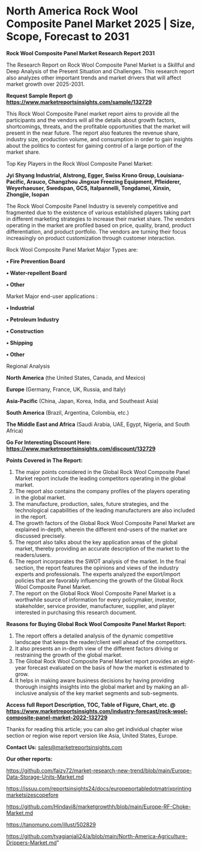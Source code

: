 # North America Rock Wool Composite Panel Market 2025 | Size, Scope, Forecast to 2031

<strong>Rock Wool Composite Panel Market Research Report 2031</strong>

The Research Report on Rock Wool Composite Panel Market is a Skillful and Deep Analysis of the Present Situation and Challenges. This research report also analyzes other important trends and market drivers that will affect market growth over 2025-2031.

<strong>Request Sample Report @ <a href=https://www.marketreportsinsights.com/sample/132729>https://www.marketreportsinsights.com/sample/132729</a></strong>

This Rock Wool Composite Panel market report aims to provide all the participants and the vendors will all the details about growth factors, shortcomings, threats, and the profitable opportunities that the market will present in the near future. The report also features the revenue share, industry size, production volume, and consumption in order to gain insights about the politics to contest for gaining control of a large portion of the market share.

Top Key Players in the Rock Wool Composite Panel Market:

<strong>Jyi Shyang Industrial, Alstrong, Egger, Swiss Krono Group, Louisiana-Pacific, Arauco, Changzhou Jingxue Freezing Equipment, Pfleiderer, Weyerhaeuser, Swedspan, GCS, Italpannelli, Tongdamei, Xinxin, Zhongjie, Isopan</strong>

The Rock Wool Composite Panel Industry is severely competitive and fragmented due to the existence of various established players taking part in different marketing strategies to increase their market share. The vendors operating in the market are profiled based on price, quality, brand, product differentiation, and product portfolio. The vendors are turning their focus increasingly on product customization through customer interaction.

Rock Wool Composite Panel Market Major Types are:

<strong>• Fire Prevention Board

• Water-repellent Board

• Other</strong>

Market Major end-user applications :

<strong>• Industrial

• Petroleum Industry

• Construction

• Shipping

• Other</strong>

Regional Analysis

</u><strong><b>North America</b></strong> (the United States, Canada, and Mexico)

<strong><b>Europe </b></strong>(Germany, France, UK, Russia, and Italy)

<strong><b>Asia-Pacific</b></strong> (China, Japan, Korea, India, and Southeast Asia)

<strong><b>South America</b></strong> (Brazil, Argentina, Colombia, etc.)

<strong><b>The Middle East and Africa</b></strong> (Saudi Arabia, UAE, Egypt, Nigeria, and South Africa)

<strong>Go For Interesting Discount Here: <a href=https://www.marketreportsinsights.com/discount/132729>https://www.marketreportsinsights.com/discount/132729</a></strong>

<strong>Points Covered in The Report:</strong>
<ol>
  <li>The major points considered in the Global Rock Wool Composite Panel Market report include the leading competitors operating in the global market.</li>
  <li>The report also contains the company profiles of the players operating in the global market.</li>
  <li>The manufacture, production, sales, future strategies, and the technological capabilities of the leading manufacturers are also included in the report.</li>
  <li>The growth factors of the Global Rock Wool Composite Panel Market are explained in-depth, wherein the different end-users of the market are discussed precisely.</li>
  <li>The report also talks about the key application areas of the global market, thereby providing an accurate description of the market to the readers/users.</li>
  <li>The report incorporates the SWOT analysis of the market. In the final section, the report features the opinions and views of the industry experts and professionals. The experts analyzed the export/import policies that are favorably influencing the growth of the Global Rock Wool Composite Panel Market.</li>
  <li>The report on the Global Rock Wool Composite Panel Market is a worthwhile source of information for every policymaker, investor, stakeholder, service provider, manufacturer, supplier, and player interested in purchasing this research document.</li>
</ol>
<strong>Reasons for Buying Global Rock Wool Composite Panel Market Report:</strong>

<ol>
  <li>The report offers a detailed analysis of the dynamic competitive landscape that keeps the reader/client well ahead of the competitors.</li>
  <li>It also presents an in-depth view of the different factors driving or restraining the growth of the global market.</li>
  <li>The Global Rock Wool Composite Panel Market report provides an eight-year forecast evaluated on the basis of how the market is estimated to grow.</li>
  <li>It helps in making aware business decisions by having providing thorough insights insights into the global market and by making an all-inclusive analysis of the key market segments and sub-segments.</li>
</ol>
<strong>Access full Report Description, TOC, Table of Figure, Chart, etc. @ <a href=https://www.marketreportsinsights.com/industry-forecast/rock-wool-composite-panel-market-2022-132729>https://www.marketreportsinsights.com/industry-forecast/rock-wool-composite-panel-market-2022-132729</a></strong>


Thanks for reading this article; you can also get individual chapter wise section or region wise report version like Asia, United States, Europe.

<strong>Contact Us:</strong>
sales@marketreportsinsights.com

<strong>Our other reports:</strong>

<a href=https://github.com/faizy72/market-research-new-trend/blob/main/Europe-Data-Storage-Units-Market.md>https://github.com/faizy72/market-research-new-trend/blob/main/Europe-Data-Storage-Units-Market.md</a>

<a href=https://issuu.com/reportsinsights24/docs/europeportabledotmatrixprintingmarketsizescopefore>https://issuu.com/reportsinsights24/docs/europeportabledotmatrixprintingmarketsizescopefore</a>

<a href=https://github.com/Hindavi8/marketgrowthh/blob/main/Europe-RF-Choke-Market.md>https://github.com/Hindavi8/marketgrowthh/blob/main/Europe-RF-Choke-Market.md</a>

<a href=https://tanomuno.com/illust/502829>https://tanomuno.com/illust/502829</a>

<a href=https://github.com/tyagianjali24/a/blob/main/North-America-Agriculture-Drippers-Market.md>https://github.com/tyagianjali24/a/blob/main/North-America-Agriculture-Drippers-Market.md</a>"
